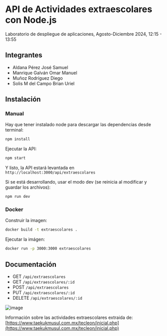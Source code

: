 # API de Actividades extraescolares con Node.js

Laboratorio de despliegue de aplicaciones, Agosto-Diciembre 2024, 12:15 - 13:55

## Integrantes

- Aldana Pérez José Samuel
- Manrique Galván Omar Manuel
- Muñoz Rodríguez Diego
- Solis M del Campo Brian Uriel

## Instalación

### Manual

Hay que tener instalado node para descargar las dependencias desde terminal:

```bash
npm install
```

Ejecutar la API:

```bash
npm start
```

Y listo, la API estará levantada en `http://localhost:3000/api/extraescolares`

Si se está desarrollando, usar el modo dev (se reinicia al modificar y guardar los archivos):

```bash
npm run dev
```

### Docker

Construir la imagen:

```bash
docker build -t extraescolares .
```

Ejecutar la imágen:

```bash
docker run -p 3000:3000 extraescolares
```

## Documentación

- GET `/api/extraescolares`
- GET `/api/extraescolares/:id`
- POST `/api/extraescolares`
- PUT `/api/extraescolares/:id`
- DELETE `/api/extraescolares/:id`

![image](https://github.com/user-attachments/assets/170f6981-638e-4226-af73-09e54001c2f5)

Información sobre las actividades extraescolares extraida de: [https://www.taekukmusul.com.mx/tecleon/inicial.php](https://www.taekukmusul.com.mx/tecleon/inicial.php)

